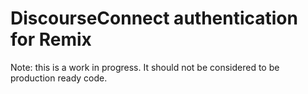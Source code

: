 # DiscourseConnect authentication for Remix

Note: this is a work in progress. It should not be considered to be production ready code.
